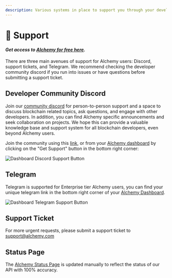 ```yaml
---
description: Various systems in place to support you through your developer experience.
---
```


# 👥 Support

#### _Get access to_ [_Alchemy for free here_](https://alchemy.com/?r=e68b2f77-7fc7-4ef7-8e9c-cdfea869b9b5)_._

There are three main avenues of support for Alchemy users: Discord, support tickets, and Telegram. We recommend checking the developer community discord if you run into issues or have questions before submitting a support ticket. &#x20;

## Developer Community Discord

Join our [community discord](https://discord.com/invite/mMGsVgd) for person-to-person support and a space to discuss blockchain related topics, ask questions, and engage with other developers. In addition, you can find Alchemy specific announcements and seek collaboration on projects. We hope this can provide a valuable knowledge base and support system for all blockchain developers, even beyond Alchemy users.&#x20;

Join the community using this [link](https://discord.com/invite/mMGsVgd), or from your [Alchemy dashboard](https://dashboard.alchemyapi.io) by clicking on the "Get Support" button in the bottom right corner:

![Dashboard Discord Support Button](../.gitbook/assets/screen-shot-2020-08-26-at-4.18.03-pm.png)

## Telegram&#x20;

Telegram is supported for Enterprise tier Alchemy users, you can find your unique telegram link in the bottom right corner of your [Alchemy Dashboard](https://dashboard.alchemyapi.io).&#x20;

![Dashboard Telegram Support Button](../.gitbook/assets/screen-shot-2020-08-26-at-4.23.48-pm.png)

## Support Ticket&#x20;

For more urgent requests, please submit a support ticket to support@alchemy.com&#x20;

## Status Page

The [Alchemy Status Page](https://alchemyapi.statuspage.io) is updated manually to reflect the status of our API with 100% accuracy.&#x20;
